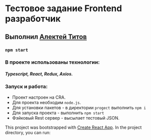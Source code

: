 # Тестовое задание Frontend разработчик



## Выполнил [Алектей Титов](https://github.com/talexden)

### `npm start`
### В проекте использованы технологии: 
##### Typescript, React, Redux, Axios. 

### Запуск и работа: 

 - Проект настроен на CRA.
 - Для проекта необходим   `node.js`.
 - Для установки пакетов - в директории `progect` выполнить  `npm i` 
 - Для запуска проекта  - выполнить `npm start`
 - Фэйковый Rest сервер - высылает тестовый JSON.

 This project was bootstrapped with [Create React App](https://github.com/facebook/create-react-app).
In the project directory, you can run:

